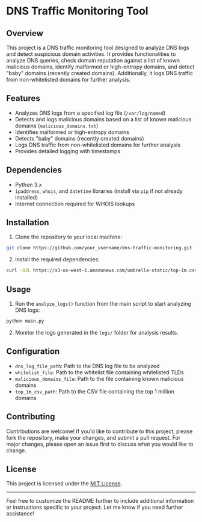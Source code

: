 # DNS Traffic Monitoring Tool

## Overview

This project is a DNS traffic monitoring tool designed to analyze DNS logs and detect suspicious domain activities. It provides functionalities to analyze DNS queries, check domain reputation against a list of known malicious domains, identify malformed or high-entropy domains, and detect "baby" domains (recently created domains). Additionally, it logs DNS traffic from non-whitelisted domains for further analysis.

## Features

- Analyzes DNS logs from a specified log file (`/var/log/named`)
- Detects and logs malicious domains based on a list of known malicious domains (`malicious_domains.txt`)
- Identifies malformed or high-entropy domains
- Detects "baby" domains (recently created domains)
- Logs DNS traffic from non-whitelisted domains for further analysis
- Provides detailed logging with timestamps

## Dependencies

- Python 3.x
- `ipaddress`, `whois`, and `datetime` libraries (install via `pip` if not already installed)
- Internet connection required for WHOIS lookups

## Installation

1. Clone the repository to your local machine:

```bash
git clone https://github.com/your_username/dns-traffic-monitoring.git
```

2. Install the required dependencies:

```bash
curl -OJL https://s3-us-west-1.amazonaws.com/umbrella-static/top-1m.csv.zip
```

## Usage

1. Run the `analyze_logs()` function from the main script to start analyzing DNS logs:

```bash
python main.py
```

2. Monitor the logs generated in the `logs/` folder for analysis results.

## Configuration

- `dns_log_file_path`: Path to the DNS log file to be analyzed
- `whitelist_file`: Path to the whitelist file containing whitelisted TLDs
- `malicious_domains_file`: Path to the file containing known malicious domains
- `top_1m_csv_path`: Path to the CSV file containing the top 1 million domains

## Contributing

Contributions are welcome! If you'd like to contribute to this project, please fork the repository, make your changes, and submit a pull request. For major changes, please open an issue first to discuss what you would like to change.

## License

This project is licensed under the [MIT License](LICENSE).

---

Feel free to customize the README further to include additional information or instructions specific to your project. Let me know if you need further assistance!
